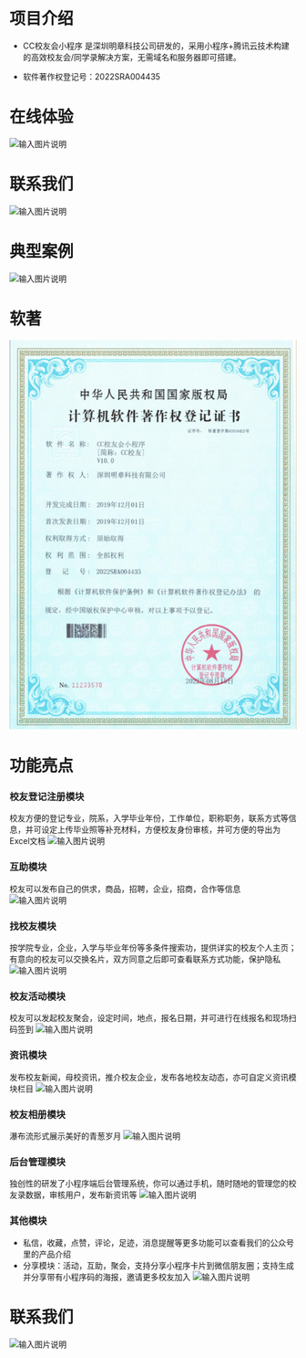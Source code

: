  
# 项目介绍


- CC校友会小程序 是深圳明章科技公司研发的，采用小程序+腾讯云技术构建的高效校友会/同学录解决方案，无需域名和服务器即可搭建。
 
- 软件著作权登记号：2022SRA004435

 
# 在线体验
 ![输入图片说明](image/98.png)

# 联系我们
 ![输入图片说明](image/%E6%9C%AA%E5%91%BD%E5%90%8D-1.png)

# 典型案例
![输入图片说明](image/99.%E5%85%B8%E5%9E%8B%E6%A1%88%E4%BE%8B.png)

# 软著
![输入图片说明](%E6%89%AB%E6%8F%8F%E4%BB%B6.png)

# 功能亮点

### 校友登记注册模块
校友方便的登记专业，院系，入学毕业年份，工作单位，职称职务，联系方式等信息，并可设定上传毕业照等补充材料，方便校友身份审核，并可方便的导出为Excel文档
 ![输入图片说明](image/1.%E6%A0%A1%E5%8F%8B%E7%99%BB%E8%AE%B0.png)

### 互助模块
校友可以发布自己的供求，商品，招聘，企业，招商，合作等信息
 ![输入图片说明](image/2.%E4%BA%92%E5%8A%A9%E6%A8%A1%E5%9D%97.png)

### 找校友模块
按学院专业，企业，入学与毕业年份等多条件搜索功，提供详实的校友个人主页；有意向的校友可以交换名片，双方同意之后即可查看联系方式功能，保护隐私
 ![输入图片说明](image/3.%E6%89%BE%E6%A0%A1%E5%8F%8B%E6%A8%A1%E5%9D%97.png)

### 校友活动模块
校友可以发起校友聚会，设定时间，地点，报名日期，并可进行在线报名和现场扫码签到
![输入图片说明](image/4.%E6%B4%BB%E5%8A%A8%E6%A8%A1%E5%9D%97.png)

### 资讯模块
发布校友新闻，母校资讯，推介校友企业，发布各地校友动态，亦可自定义资讯模块栏目
![输入图片说明](image/%E8%B5%84%E8%AE%AF%E6%A8%A1%E5%9D%97.png)

### 校友相册模块
瀑布流形式展示美好的青葱岁月
![输入图片说明](image/6.%E7%9B%B8%E5%86%8C%E6%A8%A1%E5%9D%97.png)

### 后台管理模块
 独创性的研发了小程序端后台管理系统，你可以通过手机，随时随地的管理您的校友录数据，审核用户，发布新资讯等
 ![输入图片说明](image/8.%E4%BA%92%E5%8A%A9%E6%A8%A1%E5%9D%97.png)

### 其他模块
- 私信，收藏，点赞，评论，足迹，消息提醒等更多功能可以查看我们的公众号里的产品介绍
- 分享模块：活动，互助，聚会，支持分享小程序卡片到微信朋友圈；支持生成并分享带有小程序码的海报，邀请更多校友加入
![输入图片说明](image/9.%E5%85%B6%E4%BB%96.png)

# 联系我们
 
![输入图片说明](image/%E6%9C%AA%E5%91%BD%E5%90%8D-1.png)
 

 

 